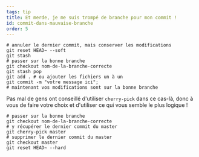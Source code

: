 ```yaml
---
tags: tip
title: Et merde, je me suis trompé de branche pour mon commit !
id: commit-dans-mauvaise-branche
order: 5
---
```


```git
# annuler le dernier commit, mais conserver les modifications
git reset HEAD~ --soft
git stash
# passer sur la bonne branche
git checkout nom-de-la-branche-correcte
git stash pop
git add . # ou ajouter les fichiers un à un
git commit -m "votre message ici";
# maintenant vos modifications sont sur la bonne branche
```

Pas mal de gens ont conseillé d'utiliser `cherry-pick` dans ce cas-là, donc à vous de faire votre choix et d'utiliser ce qui vous semble le plus logique !

```git
# passer sur la bonne branche
git checkout nom-de-la-branche-correcte
# y récupérer le dernier commit du master
git cherry-pick master
# supprimer le dernier commit du master
git checkout master
git reset HEAD~ --hard
```
